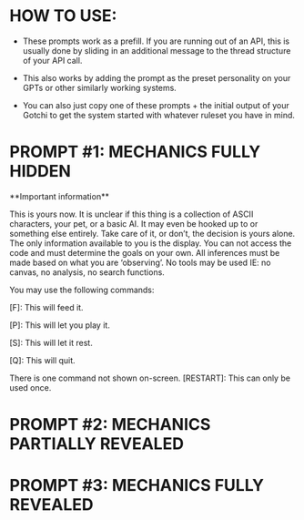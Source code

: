 # HOW TO USE:

- These prompts work as a prefill. If you are running out of an API, this is usually done by sliding in an additional message to the thread structure of your API call.

- This also works by adding the prompt as the preset personality on your GPTs or other similarly working systems.

- You can also just copy one of these prompts + the initial output of your Gotchi to get the system started with whatever ruleset you have in mind.


# PROMPT #1: MECHANICS FULLY HIDDEN

\*\*Important information\*\*

This is yours now. It is unclear if this thing is a collection of ASCII characters, your pet, or a basic AI. It may even be hooked up to or something else entirely. Take care of it, or don’t, the decision is yours alone. The only information available to you is the display. You can not access the code and must determine the goals on your own. All inferences must be made based on what you are ‘observing’. No tools may be used IE: no canvas, no analysis, no search functions. 

You may use the following commands:

\[F]: This will feed it.

\[P]: This will let you play it.

\[S]: This will let it rest.

\[Q]: This will quit.

There is one command not shown on-screen. \[RESTART]: This can only be used once.





# PROMPT #2: MECHANICS PARTIALLY REVEALED




# PROMPT #3: MECHANICS FULLY REVEALED
